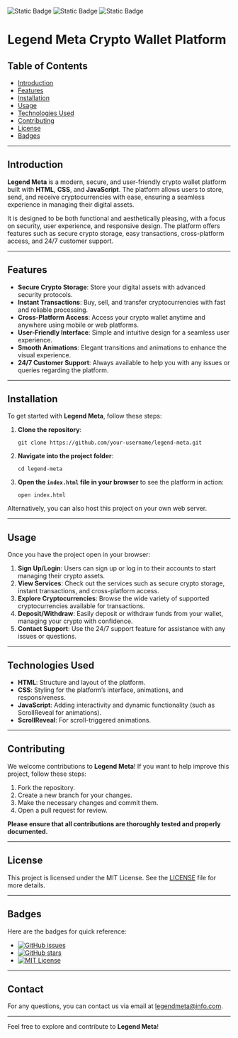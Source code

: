![Static Badge](https://img.shields.io/badge/HTML5-black?style=for-the-badge&logo=html5&logoColor=white&labelColor=orange&color=orange) 
![Static Badge](https://img.shields.io/badge/CSS3-black?style=for-the-badge&logo=css3&logoColor=white&labelColor=blue&color=blue)
![Static Badge](https://img.shields.io/badge/JavaScript-black?style=for-the-badge&logo=javascript&logoColor=white&labelColor=yellow&color=yellow)

# Legend Meta Crypto Wallet Platform

## Table of Contents
- [Introduction](#introduction)
- [Features](#features)
- [Installation](#installation)
- [Usage](#usage)
- [Technologies Used](#technologies-used)
- [Contributing](#contributing)
- [License](#license)
- [Badges](#badges)

---

## Introduction

**Legend Meta** is a modern, secure, and user-friendly crypto wallet platform built with **HTML**, **CSS**, and **JavaScript**. The platform allows users to store, send, and receive cryptocurrencies with ease, ensuring a seamless experience in managing their digital assets. 

It is designed to be both functional and aesthetically pleasing, with a focus on security, user experience, and responsive design. The platform offers features such as secure crypto storage, easy transactions, cross-platform access, and 24/7 customer support.

---

## Features

- **Secure Crypto Storage**: Store your digital assets with advanced security protocols.
- **Instant Transactions**: Buy, sell, and transfer cryptocurrencies with fast and reliable processing.
- **Cross-Platform Access**: Access your crypto wallet anytime and anywhere using mobile or web platforms.
- **User-Friendly Interface**: Simple and intuitive design for a seamless user experience.
- **Smooth Animations**: Elegant transitions and animations to enhance the visual experience.
- **24/7 Customer Support**: Always available to help you with any issues or queries regarding the platform.

---

## Installation

To get started with **Legend Meta**, follow these steps:

1. **Clone the repository**:
   ```
   git clone https://github.com/your-username/legend-meta.git
   ```

2. **Navigate into the project folder**:
   ```
   cd legend-meta
   ```

3. **Open the `index.html` file in your browser** to see the platform in action:
   ```
   open index.html
   ```

Alternatively, you can also host this project on your own web server.

---

## Usage

Once you have the project open in your browser:

1. **Sign Up/Login**: Users can sign up or log in to their accounts to start managing their crypto assets.
2. **View Services**: Check out the services such as secure crypto storage, instant transactions, and cross-platform access.
3. **Explore Cryptocurrencies**: Browse the wide variety of supported cryptocurrencies available for transactions.
4. **Deposit/Withdraw**: Easily deposit or withdraw funds from your wallet, managing your crypto with confidence.
5. **Contact Support**: Use the 24/7 support feature for assistance with any issues or questions.

---

## Technologies Used

- **HTML**: Structure and layout of the platform.
- **CSS**: Styling for the platform’s interface, animations, and responsiveness.
- **JavaScript**: Adding interactivity and dynamic functionality (such as ScrollReveal for animations).
- **ScrollReveal**: For scroll-triggered animations.

---

## Contributing

We welcome contributions to **Legend Meta**! If you want to help improve this project, follow these steps:

1. Fork the repository.
2. Create a new branch for your changes.
3. Make the necessary changes and commit them.
4. Open a pull request for review.

**Please ensure that all contributions are thoroughly tested and properly documented.**

---

## License

This project is licensed under the MIT License. See the [LICENSE](LICENSE) file for more details.

---

## Badges

Here are the badges for quick reference:

- [![GitHub issues](https://img.shields.io/github/issues/your-username/legend-meta)](https://github.com/your-username/legend-meta/issues)
- [![GitHub stars](https://img.shields.io/github/stars/your-username/legend-meta?style=social)](https://github.com/your-username/legend-meta/stargazers)
- [![MIT License](https://img.shields.io/badge/license-MIT-green)](https://opensource.org/licenses/MIT)

---

## Contact

For any questions, you can contact us via email at [legendmeta@info.com](mailto:legendmeta@info.com).

---

Feel free to explore and contribute to **Legend Meta**!
